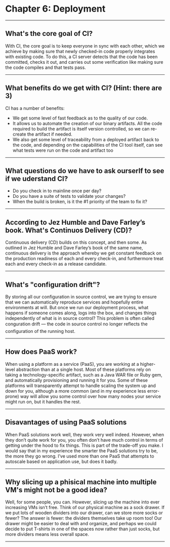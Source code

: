 # Chapter 6: Deployment

---

## What's the core goal of CI?

With CI, the core goal is to keep everyone in sync with each other, which we achieve
by making sure that newly checked-in code properly integrates with existing code. To
do this, a CI server detects that the code has been committed, checks it out, and carries out some verification like making sure the code compiles and that tests pass.

---

## What benefits do we get with CI? (Hint: there are 3)

CI has a number of benefits:

-  We get some level of fast feedback as to the quality of our code.
-  It allows us to automate the creation of our binary artifacts. All the code
   required to build the artifact is itself version controlled, so we can re-create the artifact if needed.
-  We also get some level of traceability from a deployed artifact back to
   the code, and depending on the capabilities of the CI tool itself, can see what tests
   were run on the code and artifact too

---

## What questions do we have to ask ourserlf to see if we uderstand CI?

-  Do you check in to mainline once per day?
-  Do you have a suite of tests to validate your changes?
-  When the build is broken, is it the #1 priority of the team to fix it?

---

## According to Jez Humble and Dave Farley’s book. What's Continuos Delivery (CD)?

Continuous delivery (CD) builds on this concept, and then some. As outlined in Jez
Humble and Dave Farley’s book of the same name, continuous delivery is the
approach whereby we get constant feedback on the production readiness of each and
every check-in, and furthermore treat each and every check-in as a release candidate.

---

## What's "configuration drift"?

By storing all our configuration in source control, we are trying to ensure that we can
automatically reproduce services and hopefully entire environments at will. But once
we run our deployment process, what happens if someone comes along, logs into the
box, and changes things independently of what is in source control? This problem is
often called conguration drift — the code in source control no longer reflects the configuration of the running host.

---

## How does PaaS work?

When using a platform as a service (PaaS), you are working at a higher-level abstraction than at a single host. Most of these platforms rely on taking a technology-specific
artifact, such as a Java WAR file or Ruby gem, and automatically provisioning and
running it for you. Some of these platforms will transparently attempt to handle scaling the system up and down for you, although a more common (and in my experience less error-prone) way will allow you some control over how many nodes your
service might run on, but it handles the rest.

---

## Disavantages of using PaaS solutions

When PaaS solutions work well, they work very well indeed. However, when they
don’t quite work for you, you often don’t have much control in terms of getting under
the hood to fix things. This is part of the trade-off you make. I would say that in my
experience the smarter the PaaS solutions try to be, the more they go wrong. I’ve used
more than one PaaS that attempts to autoscale based on application use, but does it
badly.

---

## Why slicing up a phisical machine into multiple VM's might not be a good idea?

Well, for some people, you can. However, slicing up the machine into ever increasing
VMs isn’t free. Think of our physical machine as a sock drawer. If we put lots of
wooden dividers into our drawer, can we store more socks or fewer? The answer is
fewer: the dividers themselves take up room too! Our drawer might be easier to deal
with and organize, and perhaps we could decide to put T-shirts in one of the spaces
now rather than just socks, but more dividers means less overall space.

---
